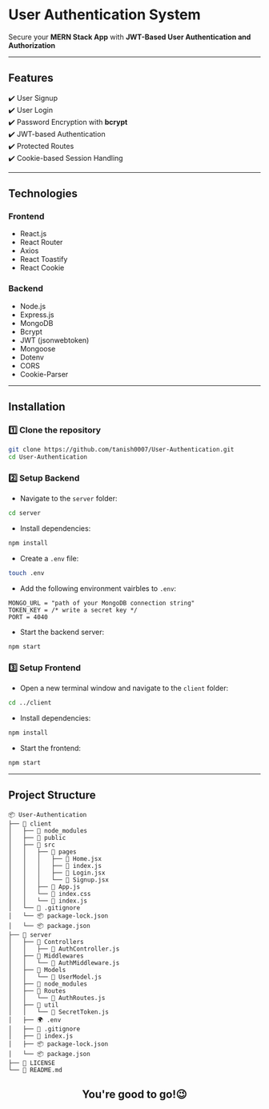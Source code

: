 # User Authentication System

Secure your **MERN Stack App** with **JWT-Based User Authentication and Authorization**

---
## Features
✔️ User Signup  
✔️ User Login  
✔️ Password Encryption with **bcrypt**  
✔️ JWT-based Authentication  
✔️ Protected Routes  
✔️ Cookie-based Session Handling

---

## Technologies 

### **Frontend**
- React.js
- React Router
- Axios
- React Toastify
- React Cookie

### **Backend**
- Node.js
- Express.js
- MongoDB 
- Bcrypt
- JWT (jsonwebtoken)
- Mongoose
- Dotenv
- CORS
- Cookie-Parser

---

## Installation

### 1️⃣ **Clone the repository**
```bash
git clone https://github.com/tanish0007/User-Authentication.git
cd User-Authentication
```

### 2️⃣ **Setup Backend**
- Navigate to the `server` folder:
```bash
cd server
```
- Install dependencies:
```bash
npm install
```
- Create a `.env` file:
```bash
touch .env
```
- Add the following environment vairbles to `.env`:
```.env
MONGO_URL = "path of your MongoDB connection string"
TOKEN_KEY = /* write a secret key */
PORT = 4040 
```
- Start the backend server:
```bash
npm start
```

### 3️⃣ **Setup Frontend**
- Open a new terminal window and navigate to the `client` folder:
```bash
cd ../client
```
- Install dependencies:
```bash
npm install
```
- Start the frontend:
```bash
npm start
```
---

## Project Structure

```plaintext
📦 User-Authentication
├── 📂 client
│   ├── 📂 node_modules
│   ├── 📂 public
│   ├── 📂 src
│   │   ├── 📂 pages
│   │   │   ├── 📄 Home.jsx
│   │   │   ├── 📄 index.js
│   │   │   ├── 📄 Login.jsx
│   │   │   └── 📄 Signup.jsx
│   │   ├── 📄 App.js
│   │   └── 📄 index.css
│   │   └── 📄 index.js
│   └── 🚫 .gitignore
│   └── 📦 package-lock.json
│   └── 📦 package.json
├── 📂 server
│   ├── 📂 Controllers
│   │   ├── 📄 AuthController.js
│   ├── 📂 Middlewares
│   │   └── 📄 AuthMiddleware.js
│   ├── 📂 Models
│   │   └── 📄 UserModel.js
│   ├── 📂 node_modules
│   ├── 📂 Routes
│   │   └── 📄 AuthRoutes.js
│   ├── 📂 util
│   │   └── 📄 SecretToken.js
│   ├── 🌍 .env
│   ├── 🚫 .gitignore
│   ├── 📄 index.js
│   ├── 📦 package-lock.json
│   └── 📦 package.json
├── 🪪 LICENSE
└── 📝 README.md
```

<h2 align="center"> <b> You're good to go!😉 </b> </h2>